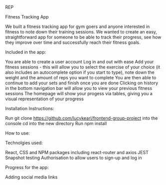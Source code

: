 REP

Fitness Tracking App

We built a fitness tracking app for gym goers and anyone interested in fitness to note down their training sessions. We wanted to create an easy, straightforward app for someone to be able to track their progress, see how they improve over time and successfully reach their fitness goals.

Included in the app:

You are able to create a user account
Log in and out with ease
Add your fitness sessions - this will allow you to select the exercise of your choice (it also includes an autocomplete option if you start to type), note down the weight and the amount of reps you want to complete
You are then able to continue to add your sets and finish once you are done
Clicking on history in the bottom navigation bar will allow you to view your previous fitness sessions
The homepage will show your progess via tables, giving you a visual representation of your progress

Installation Instructions:

Run git clone https://github.com/lucykearl/frontend-group-project into the console
cd into the new directory
Run npm install

How to use:

Technolgies used:

React, CSS and NPM packages including react-router and axios
JEST Snapshot testing
Authorisation to allow users to sign-up and log in

Progress for the app:

Adding social media links

